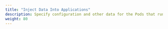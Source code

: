 ```yaml
---
title: "Inject Data Into Applications"
description: Specify configuration and other data for the Pods that run your workload.
weight: 80
---
```


